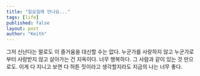 ```yaml
---
title: "일요일에 만나요..."
tags: [life]
published: false
layout: post
author: "Keith"
---
```


그저 신난다는 말로도 이 즐거움을 대신할 수는 없다. 누군가를 사랑하지 않고 누군가로부터 사랑받지 않고 살아가는 건 지옥이다. 너무 행복하다. 그 사람과 같이 있는 것 만으로도. 이게 다 지니고 보면 다 허튼 짓이라고 생각할지라도 지금의 나는 너무 좋다.